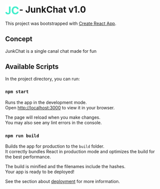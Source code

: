 # <img src="public/img/logo.svg" width="45" padding="0" margin="0" align="left">-  JunkChat v1.0

This project was bootstrapped with [Create React App](https://github.com/facebook/create-react-app).

## Concept

JunkChat is a single canal chat made for fun

## Available Scripts

In the project directory, you can run:

### `npm start`

Runs the app in the development mode.\
Open [http://localhost:3000](http://localhost:3000) to view it in your browser.

The page will reload when you make changes.\
You may also see any lint errors in the console.

### `npm run build`

Builds the app for production to the `build` folder.\
It correctly bundles React in production mode and optimizes the build for the best performance.

The build is minified and the filenames include the hashes.\
Your app is ready to be deployed!

See the section about [deployment](https://facebook.github.io/create-react-app/docs/deployment) for more information.
